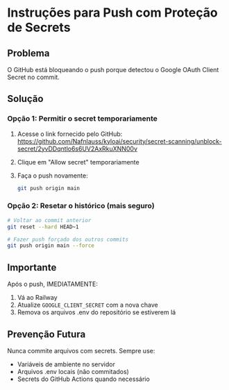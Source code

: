 # Instruções para Push com Proteção de Secrets

## Problema
O GitHub está bloqueando o push porque detectou o Google OAuth Client Secret no commit.

## Solução

### Opção 1: Permitir o secret temporariamente
1. Acesse o link fornecido pelo GitHub:
   https://github.com/Nafnlauss/kyloai/security/secret-scanning/unblock-secret/2yvDDqntlo6s6UV2AxRkuXNN00v

2. Clique em "Allow secret" temporariamente

3. Faça o push novamente:
   ```bash
   git push origin main
   ```

### Opção 2: Resetar o histórico (mais seguro)
```bash
# Voltar ao commit anterior
git reset --hard HEAD~1

# Fazer push forçado dos outros commits
git push origin main --force
```

## Importante

Após o push, IMEDIATAMENTE:
1. Vá ao Railway
2. Atualize `GOOGLE_CLIENT_SECRET` com a nova chave
3. Remova os arquivos .env do repositório se estiverem lá

## Prevenção Futura

Nunca commite arquivos com secrets. Sempre use:
- Variáveis de ambiente no servidor
- Arquivos .env locais (não commitados)
- Secrets do GitHub Actions quando necessário